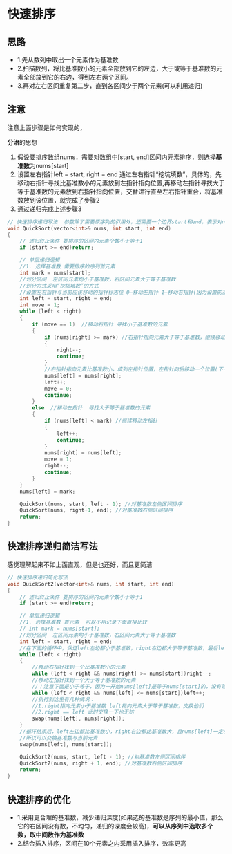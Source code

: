<p id="快速排序"></p>

# 快速排序  


## 思路  

* 1.先从数列中取出一个元素作为基准数
* 2.扫描数列，将比基准数小的元素全部放到它的左边，大于或等于基准数的元素全部放到它的右边，得到左右两个区间。
* 3.再对左右区间重复第二步，直到各区间少于两个元素(可以利用递归)  



## 注意  

注意上面步骤是如何实现的，

**分治**的思想

1. 假设要排序数组nums，需要对数组中[start, end]区间内元素排序，则选择**基准数**为nums[start]
2. 设置左右指针left = start, right = end 通过左右指针“挖坑填数”，具体的，先移动右指针寻找比基准数小的元素放到左指针指向位置,再移动左指针寻找大于等于基准数的元素放到右指针指向位置，交替进行直至左右指针重合，将基准数放到该位置，就完成了步骤2
3. 通过递归完成上述步骤3



```cpp
// 快速排序递归写法  参数除了需要原序列的引用外，还需要一个边界start和end，表示对nums中[start,end]区间的元素排序 
void QuickSort(vector<int>& nums, int start, int end)
{
	// 递归终止条件 要排序的区间内元素个数小于等于1  
	if (start >= end)return;

	// 单层递归逻辑  
	//1. 选择基准数 需要排序的序列首元素
	int mark = nums[start];
	//划分区间  左区间元素均小于基准数，右区间元素大于等于基准数  
	//划分方式采用“挖坑填数”的方式 
	//设置左右指针与当前应该移动的指针标志位 0—移动左指针 1—移动右指针(因为设置的基准数为nums[0],所以先移动右指针找比基准数小的元素)
	int left = start, right = end;
	int move = 1;
	while (left < right)
	{
		if (move == 1)  //移动右指针 寻找小于基准数的元素
		{
			if (nums[right] >= mark) //右指针指向元素大于等于基准数，继续移动右指针
			{	
				right--;
				continue;
			}
			//右指针指向元素比基准数小，填到左指针位置，左指针向后移动一个位置(下一次找比基准数大的元素的起始位置，left不移动，nums[left]位置一定比基准数小，还得多判断一
			nums[left] = nums[right];
			left++;
			move = 0;
			continue;
		}
		else  //移动左指针  寻找大于等于基准数的元素
		{
			if (nums[left] < mark) //继续移动左指针
			{
				left++;
				continue;
			}
			nums[right] = nums[left];
			move = 1;
			right--;
			continue;
		}
	}
	nums[left] = mark;

	QuickSort(nums, start, left - 1); //对基准数左侧区间排序
	QuickSort(nums, right+1, end); //对基准数右侧区间排序
	return;
}
```

## 快速排序递归简洁写法 

感觉理解起来不如上面直观，但是也还好，而且更简洁

```cpp
// 快速排序递归简化写法
void QuickSort2(vector<int>& nums, int start, int end)
{
	// 递归终止条件 要排序的区间内元素个数小于等于1  
	if (start >= end)return;

	// 单层递归逻辑  
	//1. 选择基准数 首元素  可以不用记录下面直接比较
	// int mark = nums[start];
	//划分区间  左区间元素均小于基准数，右区间元素大于等于基准数  
	int left = start, right = end;
	//在下面的循环中，保证left左边都小于基准数，right右边都大于等于基准数，最后left与right相遇后将基准数放在他们指向位置即可
	while (left < right)
	{
		//移动右指针找到一个比基准数小的元素 
		while (left < right && nums[right] >= nums[start])right--;
		//移动左指针找到一个大于等于基准数的元素
		//！注意下面是小于等于，因为一开始nums[left]是等于nums[start]的，没有等于的话，一开始条件就会不满足，导致基准数被换走
		while (left < right && nums[left] <= nums[start])left++;
		//执行到这里有几种情况：
		//1.right指向元素小于基准数 left指向元素大于等于基准数，交换他们
		//2.right == left 此时交换一下也无妨
		swap(nums[left], nums[right]);
	}
	//循环结束后，left左边都比基准数小，right右边都比基准数大，且nums[left]一定小于等于基准数(因为右指针right一定是找到小于基准数或者到基准数的位置才停)
	//所以可以交换基准数与当前元素
	swap(nums[left], nums[start]);

	QuickSort2(nums, start, left - 1); //对基准数左侧区间排序
	QuickSort2(nums, right + 1, end); //对基准数右侧区间排序
	return;
}
```



## 快速排序的优化  

* 1.采用更合理的基准数，减少递归深度(如果选的基准数是序列的最小值，那么它的右区间没有数，不均匀，递归的深度会较高)，**可以从序列中选取多个数，取中间数作为基准数**  
* 2.结合插入排序，区间在10个元素之内采用插入排序，效率更高









